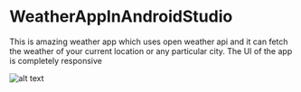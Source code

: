 # WeatherAppInAndroidStudio
This is amazing weather app which uses open weather api and it can fetch the weather of your current location or any particular city. The UI of the app is completely responsive 

![alt text](https://user-images.githubusercontent.com/64765400/103085628-1c2cac00-4597-11eb-9c40-3d1663e0a39a.png)

